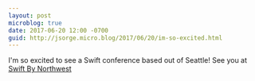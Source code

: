 ```yaml
---
layout: post
microblog: true
date: 2017-06-20 12:00 -0700
guid: http://jsorge.micro.blog/2017/06/20/im-so-excited.html
---
```

I'm so excited to see a Swift conference based out of Seattle! See you at [Swift By Northwest](https://swiftbynorthwest.com)
